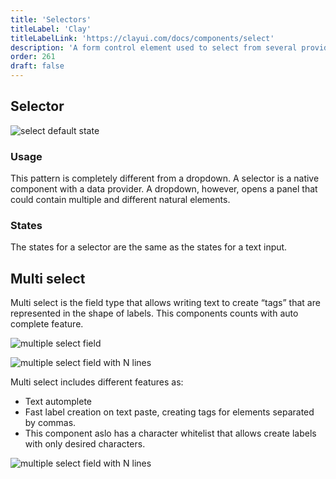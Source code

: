 ```yaml
---
title: 'Selectors'
titleLabel: 'Clay'
titleLabelLink: 'https://clayui.com/docs/components/select'
description: 'A form control element used to select from several provided options and enter data.'
order: 261
draft: false
---
```


## Selector

![select default state](/images/lexicon/Selector.jpg)

### Usage

This pattern is completely different from a dropdown. A selector is a native component with a data provider. A dropdown, however, opens a panel that could contain multiple and different natural elements.

### States

The states for a selector are the same as the states for a text input.

## Multi select

Multi select is the field type that allows writing text to create “tags” that are represented in the shape of labels. This components counts with auto complete feature.

![multiple select field](/images/lexicon/SelectMulti.jpg)

![multiple select field with N lines](/images/lexicon/SelectMultiNLines.jpg)

Multi select includes different features as:

-   Text automplete
-   Fast label creation on text paste, creating tags for elements separated by commas.
-   This component aslo has a character whitelist that allows create labels with only desired characters.

![multiple select field with N lines](/images/lexicon/SelectMultiAutocomplete.gif)
